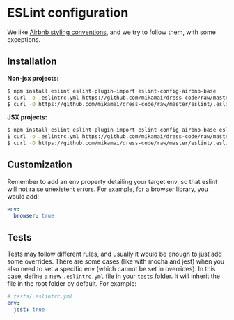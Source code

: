 # ESLint configuration

We like [Airbnb styling conventions](https://github.com/airbnb/javascript), and we try to follow them, with some exceptions.

## Installation

**Non-jsx projects:**

```bash
$ npm install eslint eslint-plugin-import eslint-config-airbnb-base
$ curl -o .eslintrc.yml https://github.com/mikamai/dress-code/raw/master/eslint/js.eslintrc.yml
$ curl -O https://github.com/mikamai/dress-code/raw/master/eslint/.eslintignore
```

**JSX projects:**

```bash
$ npm install eslint eslint-plugin-import eslint-config-airbnb-base eslint-plugin-react eslint-plugin-jsx-a11y babel-eslint
$ curl -o .eslintrc.yml https://github.com/mikamai/dress-code/raw/master/eslint/jsx.eslintrc.yml
$ curl -O https://github.com/mikamai/dress-code/raw/master/eslint/.eslintignore
```

## Customization

Remember to add an env property detailing your target env, so that eslint will not raise unexistent errors. For example, for a browser library, you would add:

```yaml
env:
  browser: true
```

## Tests

Tests may follow different rules, and usually it would be enough to just add some overrides. There are some cases (like with mocha and jest) when you also need to set a specific env (which cannot be set in overrides). In this case, define a new `.eslintrc.yml` file in your `tests` folder. It will inherit the file in the root folder by default. For example:

```yaml
# tests/.eslintrc.yml
env:
  jest: true
```
